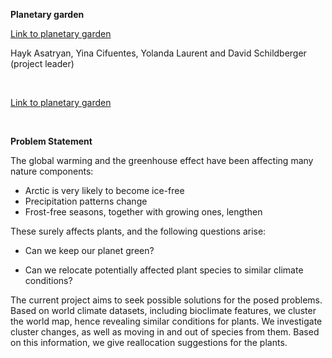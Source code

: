 **Planetary garden**

[Link to planetary garden](https://dadavie-planetary-garden-frontenddatamain-4jt2zp.streamlit.app/)

Hayk Asatryan, Yina Cifuentes, Yolanda Laurent and David Schildberger (project leader)

<br>

[Link to planetary garden](https://dadavie-planetary-garden-frontenddatamain-4jt2zp.streamlit.app/)

<br>

**Problem Statement**

The global warming and the greenhouse effect have been affecting many nature components:

- Arctic is very likely to become ice-free
- Precipitation patterns change
- Frost-free seasons, together with growing ones, lengthen

These surely affects plants, and the following questions arise:

* Can we keep our planet green?

* Can we relocate potentially affected plant species to similar climate conditions?

The current project aims to seek possible solutions for the posed problems. Based on world climate datasets, including bioclimate features, we cluster the world map, hence revealing similar conditions for plants. We investigate cluster changes, as well as moving in and out of species from them. Based on this information, we give reallocation suggestions for the plants.
